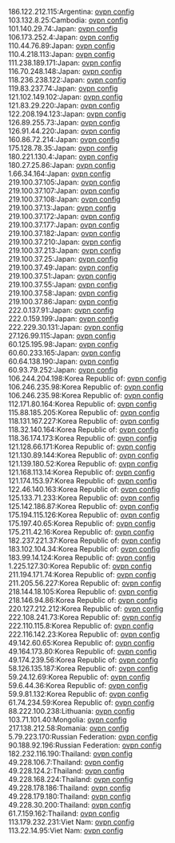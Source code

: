 186.122.212.115:Argentina: [ovpn config](vpn/186_122_212_115.ovpn)  
103.132.8.25:Cambodia: [ovpn config](vpn/103_132_8_25.ovpn)  
101.140.29.74:Japan: [ovpn config](vpn/101_140_29_74.ovpn)  
106.173.252.4:Japan: [ovpn config](vpn/106_173_252_4.ovpn)  
110.44.76.89:Japan: [ovpn config](vpn/110_44_76_89.ovpn)  
110.4.218.113:Japan: [ovpn config](vpn/110_4_218_113.ovpn)  
111.238.189.171:Japan: [ovpn config](vpn/111_238_189_171.ovpn)  
116.70.248.148:Japan: [ovpn config](vpn/116_70_248_148.ovpn)  
118.236.238.122:Japan: [ovpn config](vpn/118_236_238_122.ovpn)  
119.83.237.74:Japan: [ovpn config](vpn/119_83_237_74.ovpn)  
121.102.149.102:Japan: [ovpn config](vpn/121_102_149_102.ovpn)  
121.83.29.220:Japan: [ovpn config](vpn/121_83_29_220.ovpn)  
122.208.194.123:Japan: [ovpn config](vpn/122_208_194_123.ovpn)  
126.89.255.73:Japan: [ovpn config](vpn/126_89_255_73.ovpn)  
126.91.44.220:Japan: [ovpn config](vpn/126_91_44_220.ovpn)  
160.86.72.214:Japan: [ovpn config](vpn/160_86_72_214.ovpn)  
175.128.78.35:Japan: [ovpn config](vpn/175_128_78_35.ovpn)  
180.221.130.4:Japan: [ovpn config](vpn/180_221_130_4.ovpn)  
180.27.25.86:Japan: [ovpn config](vpn/180_27_25_86.ovpn)  
1.66.34.164:Japan: [ovpn config](vpn/1_66_34_164.ovpn)  
219.100.37.105:Japan: [ovpn config](vpn/219_100_37_105.ovpn)  
219.100.37.107:Japan: [ovpn config](vpn/219_100_37_107.ovpn)  
219.100.37.108:Japan: [ovpn config](vpn/219_100_37_108.ovpn)  
219.100.37.13:Japan: [ovpn config](vpn/219_100_37_13.ovpn)  
219.100.37.172:Japan: [ovpn config](vpn/219_100_37_172.ovpn)  
219.100.37.177:Japan: [ovpn config](vpn/219_100_37_177.ovpn)  
219.100.37.182:Japan: [ovpn config](vpn/219_100_37_182.ovpn)  
219.100.37.210:Japan: [ovpn config](vpn/219_100_37_210.ovpn)  
219.100.37.213:Japan: [ovpn config](vpn/219_100_37_213.ovpn)  
219.100.37.25:Japan: [ovpn config](vpn/219_100_37_25.ovpn)  
219.100.37.49:Japan: [ovpn config](vpn/219_100_37_49.ovpn)  
219.100.37.51:Japan: [ovpn config](vpn/219_100_37_51.ovpn)  
219.100.37.55:Japan: [ovpn config](vpn/219_100_37_55.ovpn)  
219.100.37.58:Japan: [ovpn config](vpn/219_100_37_58.ovpn)  
219.100.37.86:Japan: [ovpn config](vpn/219_100_37_86.ovpn)  
222.0.137.91:Japan: [ovpn config](vpn/222_0_137_91.ovpn)  
222.0.159.199:Japan: [ovpn config](vpn/222_0_159_199.ovpn)  
222.229.30.131:Japan: [ovpn config](vpn/222_229_30_131.ovpn)  
27.126.99.115:Japan: [ovpn config](vpn/27_126_99_115.ovpn)  
60.125.195.98:Japan: [ovpn config](vpn/60_125_195_98.ovpn)  
60.60.233.165:Japan: [ovpn config](vpn/60_60_233_165.ovpn)  
60.64.138.190:Japan: [ovpn config](vpn/60_64_138_190.ovpn)  
60.93.79.252:Japan: [ovpn config](vpn/60_93_79_252.ovpn)  
106.244.204.198:Korea Republic of: [ovpn config](vpn/106_244_204_198.ovpn)  
106.246.235.98:Korea Republic of: [ovpn config](vpn/106_246_235_98.ovpn)  
106.246.235.98:Korea Republic of: [ovpn config](vpn/106_246_235_98.ovpn)  
112.171.80.164:Korea Republic of: [ovpn config](vpn/112_171_80_164.ovpn)  
115.88.185.205:Korea Republic of: [ovpn config](vpn/115_88_185_205.ovpn)  
118.131.167.227:Korea Republic of: [ovpn config](vpn/118_131_167_227.ovpn)  
118.32.140.164:Korea Republic of: [ovpn config](vpn/118_32_140_164.ovpn)  
118.36.174.173:Korea Republic of: [ovpn config](vpn/118_36_174_173.ovpn)  
121.128.66.171:Korea Republic of: [ovpn config](vpn/121_128_66_171.ovpn)  
121.130.89.144:Korea Republic of: [ovpn config](vpn/121_130_89_144.ovpn)  
121.139.180.52:Korea Republic of: [ovpn config](vpn/121_139_180_52.ovpn)  
121.168.113.14:Korea Republic of: [ovpn config](vpn/121_168_113_14.ovpn)  
121.174.153.97:Korea Republic of: [ovpn config](vpn/121_174_153_97.ovpn)  
122.46.140.163:Korea Republic of: [ovpn config](vpn/122_46_140_163.ovpn)  
125.133.71.233:Korea Republic of: [ovpn config](vpn/125_133_71_233.ovpn)  
125.142.186.87:Korea Republic of: [ovpn config](vpn/125_142_186_87.ovpn)  
175.194.115.126:Korea Republic of: [ovpn config](vpn/175_194_115_126.ovpn)  
175.197.40.65:Korea Republic of: [ovpn config](vpn/175_197_40_65.ovpn)  
175.211.42.16:Korea Republic of: [ovpn config](vpn/175_211_42_16.ovpn)  
182.237.221.37:Korea Republic of: [ovpn config](vpn/182_237_221_37.ovpn)  
183.102.104.34:Korea Republic of: [ovpn config](vpn/183_102_104_34.ovpn)  
183.99.14.124:Korea Republic of: [ovpn config](vpn/183_99_14_124.ovpn)  
1.225.127.30:Korea Republic of: [ovpn config](vpn/1_225_127_30.ovpn)  
211.194.171.74:Korea Republic of: [ovpn config](vpn/211_194_171_74.ovpn)  
211.205.56.227:Korea Republic of: [ovpn config](vpn/211_205_56_227.ovpn)  
218.144.18.105:Korea Republic of: [ovpn config](vpn/218_144_18_105.ovpn)  
218.146.94.86:Korea Republic of: [ovpn config](vpn/218_146_94_86.ovpn)  
220.127.212.212:Korea Republic of: [ovpn config](vpn/220_127_212_212.ovpn)  
222.108.241.73:Korea Republic of: [ovpn config](vpn/222_108_241_73.ovpn)  
222.110.115.8:Korea Republic of: [ovpn config](vpn/222_110_115_8.ovpn)  
222.116.142.23:Korea Republic of: [ovpn config](vpn/222_116_142_23.ovpn)  
49.142.60.65:Korea Republic of: [ovpn config](vpn/49_142_60_65.ovpn)  
49.164.173.80:Korea Republic of: [ovpn config](vpn/49_164_173_80.ovpn)  
49.174.239.56:Korea Republic of: [ovpn config](vpn/49_174_239_56.ovpn)  
58.126.135.187:Korea Republic of: [ovpn config](vpn/58_126_135_187.ovpn)  
59.24.12.69:Korea Republic of: [ovpn config](vpn/59_24_12_69.ovpn)  
59.6.44.36:Korea Republic of: [ovpn config](vpn/59_6_44_36.ovpn)  
59.9.81.132:Korea Republic of: [ovpn config](vpn/59_9_81_132.ovpn)  
61.74.234.59:Korea Republic of: [ovpn config](vpn/61_74_234_59.ovpn)  
88.222.100.238:Lithuania: [ovpn config](vpn/88_222_100_238.ovpn)  
103.71.101.40:Mongolia: [ovpn config](vpn/103_71_101_40.ovpn)  
217.138.212.58:Romania: [ovpn config](vpn/217_138_212_58.ovpn)  
5.79.223.170:Russian Federation: [ovpn config](vpn/5_79_223_170.ovpn)  
90.188.92.196:Russian Federation: [ovpn config](vpn/90_188_92_196.ovpn)  
182.232.116.190:Thailand: [ovpn config](vpn/182_232_116_190.ovpn)  
49.228.106.7:Thailand: [ovpn config](vpn/49_228_106_7.ovpn)  
49.228.124.2:Thailand: [ovpn config](vpn/49_228_124_2.ovpn)  
49.228.168.224:Thailand: [ovpn config](vpn/49_228_168_224.ovpn)  
49.228.178.186:Thailand: [ovpn config](vpn/49_228_178_186.ovpn)  
49.228.179.180:Thailand: [ovpn config](vpn/49_228_179_180.ovpn)  
49.228.30.200:Thailand: [ovpn config](vpn/49_228_30_200.ovpn)  
61.7.159.162:Thailand: [ovpn config](vpn/61_7_159_162.ovpn)  
113.179.232.231:Viet Nam: [ovpn config](vpn/113_179_232_231.ovpn)  
113.22.14.95:Viet Nam: [ovpn config](vpn/113_22_14_95.ovpn)  
